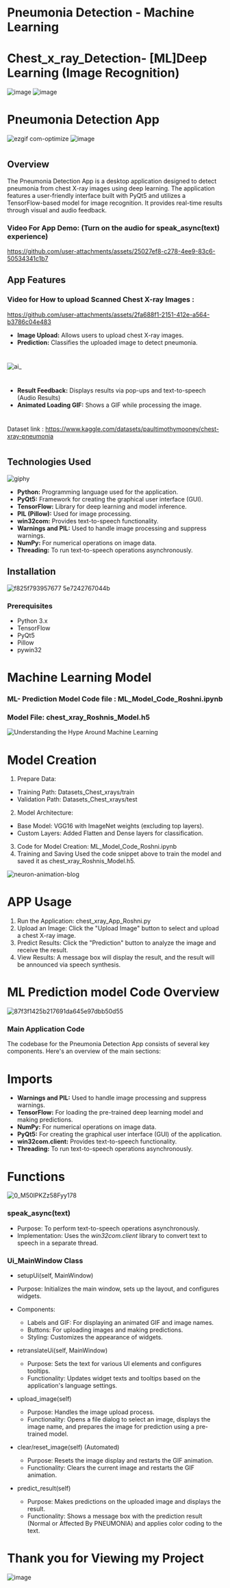 # Pneumonia Detection - Machine Learning
# Chest_x_ray_Detection- [ML]Deep Learning (Image Recognition)
![image](https://github.com/user-attachments/assets/b745e340-ff17-4fb5-9e1e-f002edc70dab) ![image](https://github.com/user-attachments/assets/e43b7d1f-01af-4570-b5cb-6ddad26fc0de) 


  
# Pneumonia Detection App
![ezgif com-optimize](https://github.com/user-attachments/assets/f91fb51a-efcf-4b4a-a07c-f0656b703466) ![image](https://github.com/user-attachments/assets/7a19e67f-452c-4dd9-ae17-93103bbe1986)
#
## Overview

The Pneumonia Detection App is a desktop application designed to detect pneumonia from chest X-ray images using deep learning. The application features a user-friendly interface built with PyQt5 and utilizes a TensorFlow-based model for image recognition. It provides real-time results through visual and audio feedback.
### Video For App Demo: (Turn on the audio for speak_async(text) experience)
https://github.com/user-attachments/assets/25027ef8-c278-4ee9-83c6-50534341c1b7

## App Features

### Video for How to upload Scanned Chest X-ray Images :   
https://github.com/user-attachments/assets/2fa688f1-2151-412e-a564-b3786c04e483
  
- **Image Upload:** Allows users to upload chest X-ray images.  
- **Prediction:** Classifies the uploaded image to detect pneumonia.
#
![ai_](https://github.com/user-attachments/assets/a7233ec5-5628-41f5-9b9e-660e9da39f4d)
#
-  **Result Feedback:** Displays results via pop-ups and text-to-speech (Audio Results)
- **Animated Loading GIF:** Shows a GIF while processing the image.
#
Dataset link : https://www.kaggle.com/datasets/paultimothymooney/chest-xray-pneumonia
#
## Technologies Used
![giphy](https://github.com/user-attachments/assets/7029b824-d15b-433b-8e5b-61e07c68678f)
- **Python:** Programming language used for the application.
- **PyQt5:** Framework for creating the graphical user interface (GUI).
- **TensorFlow:** Library for deep learning and model inference.
- **PIL (Pillow):** Used for image processing.
- **win32com:** Provides text-to-speech functionality.
- **Warnings and PIL:** Used to handle image processing and suppress warnings.
- **NumPy:** For numerical operations on image data.
- **Threading:** To run text-to-speech operations asynchronously.

## Installation
![f825f793957677 5e7242767044b](https://github.com/user-attachments/assets/fed4db2b-6491-4af4-9b2a-279148e4193f)
### Prerequisites

- Python 3.x
- TensorFlow
- PyQt5
- Pillow
- pywin32

# Machine Learning Model
### ML- Prediction Model Code file : ML_Model_Code_Roshni.ipynb
### Model File: chest_xray_Roshnis_Model.h5 
![Understanding the Hype Around Machine Learning](https://github.com/user-attachments/assets/9cdfc433-c334-4164-ac9e-c0a23376c60f)

# Model Creation      
1. Prepare Data:

- Training Path: Datasets_Chest_xrays/train
- Validation Path: Datasets_Chest_xrays/test
  
2. Model Architecture:  
- Base Model: VGG16 with ImageNet weights (excluding top layers).
- Custom Layers: Added Flatten and Dense layers for classification.
  
3. Code for Model Creation: ML_Model_Code_Roshni.ipynb
4. Training and Saving
Used the code snippet above to train the model and saved it as chest_xray_Roshnis_Model.h5.
  
  ![neuron-animation-blog](https://github.com/user-attachments/assets/cf9c7633-0f42-479a-8689-078dc603ad23)
#
# APP Usage

1. Run the Application: chest_xray_App_Roshni.py 
2. Upload an Image:  Click the "Upload Image" button to select and upload a chest X-ray image. 
3. Predict Results: Click the "Prediction" button to analyze the image and receive the result.
4. View Results: A message box will display the result, and the result will be announced via speech synthesis.

# ML Prediction model Code Overview
![87f3f1425b217691da645e97dbb50d55](https://github.com/user-attachments/assets/1fa5ab05-fb0b-44bb-b62c-dd1803ed80ed)
### Main Application Code
The codebase for the Pneumonia Detection App consists of several key components. Here's an overview of the main sections:

# Imports

- **Warnings and PIL:** Used to handle image processing and suppress warnings.
- **TensorFlow:** For loading the pre-trained deep learning model and making predictions.
- **NumPy:** For numerical operations on image data.
- **PyQt5:** For creating the graphical user interface (GUI) of the application.
- **win32com.client:** Provides text-to-speech functionality.
- **Threading:** To run text-to-speech operations asynchronously.

# Functions
![0_M50IPKZz58Fyy178](https://github.com/user-attachments/assets/01954378-eff0-4953-ad57-4f2c43aca0c5)
### speak_async(text)
- Purpose: To perform text-to-speech operations asynchronously.
- Implementation: Uses the *win32com.client* library to convert text to speech in a separate thread.

### Ui_MainWindow Class

- setupUi(self, MainWindow)

- Purpose: Initializes the main window, sets up the layout, and configures widgets.
- Components:
   - Labels and GIF: For displaying an animated GIF and image names.
   - Buttons: For uploading images and making predictions.
   - Styling: Customizes the appearance of widgets.

- retranslateUi(self, MainWindow)

   - Purpose: Sets the text for various UI elements and configures tooltips.
   - Functionality: Updates widget texts and tooltips based on the application's language settings.
    
- upload_image(self)
   - Purpose: Handles the image upload process.
   - Functionality: Opens a file dialog to select an image, displays the image name, and prepares the image for prediction using a pre-trained model.

- clear/reset_image(self) (Automated)
    - Purpose: Resets the image display and restarts the GIF animation.
    - Functionality: Clears the current image and restarts the GIF animation.

- predict_result(self)
    - Purpose: Makes predictions on the uploaded image and displays the result.
    - Functionality: Shows a message box with the prediction result (Normal or Affected By PNEUMONIA) and applies color coding to the text.

# Thank you for Viewing my Project 
![image](https://github.com/user-attachments/assets/a8d64f75-85f1-4a0e-8d9d-fddb5e7ab792)



